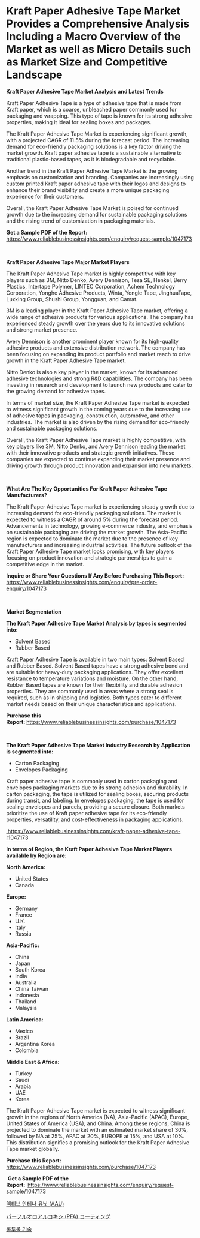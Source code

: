 <p><h1>Kraft Paper Adhesive Tape Market Provides a Comprehensive Analysis Including a Macro Overview of the Market as well as Micro Details such as Market Size and Competitive Landscape</h1></p><p><strong>Kraft Paper Adhesive Tape Market Analysis and Latest Trends</strong></p>
<p><p>Kraft Paper Adhesive Tape is a type of adhesive tape that is made from Kraft paper, which is a coarse, unbleached paper commonly used for packaging and wrapping. This type of tape is known for its strong adhesive properties, making it ideal for sealing boxes and packages.</p><p>The Kraft Paper Adhesive Tape Market is experiencing significant growth, with a projected CAGR of 11.5% during the forecast period. The increasing demand for eco-friendly packaging solutions is a key factor driving the market growth. Kraft paper adhesive tape is a sustainable alternative to traditional plastic-based tapes, as it is biodegradable and recyclable.</p><p>Another trend in the Kraft Paper Adhesive Tape Market is the growing emphasis on customization and branding. Companies are increasingly using custom printed Kraft paper adhesive tape with their logos and designs to enhance their brand visibility and create a more unique packaging experience for their customers.</p><p>Overall, the Kraft Paper Adhesive Tape Market is poised for continued growth due to the increasing demand for sustainable packaging solutions and the rising trend of customization in packaging materials.</p></p>
<p><strong>Get a Sample PDF of the Report:&nbsp;</strong> <a href="https://www.reliablebusinessinsights.com/enquiry/request-sample/1047173">https://www.reliablebusinessinsights.com/enquiry/request-sample/1047173</a></p>
<p>&nbsp;</p>
<p><strong>Kraft Paper Adhesive Tape Major Market Players</strong></p>
<p><p>The Kraft Paper Adhesive Tape market is highly competitive with key players such as 3M, Nitto Denko, Avery Dennison, Tesa SE, Henkel, Berry Plastics, Intertape Polymer, LINTEC Corporation, Achem Technology Corporation, Yonghe Adhesive Products, Winta, Yongle Tape, JinghuaTape, Luxking Group, Shushi Group, Yongguan, and Camat.</p><p>3M is a leading player in the Kraft Paper Adhesive Tape market, offering a wide range of adhesive products for various applications. The company has experienced steady growth over the years due to its innovative solutions and strong market presence.</p><p>Avery Dennison is another prominent player known for its high-quality adhesive products and extensive distribution network. The company has been focusing on expanding its product portfolio and market reach to drive growth in the Kraft Paper Adhesive Tape market.</p><p>Nitto Denko is also a key player in the market, known for its advanced adhesive technologies and strong R&D capabilities. The company has been investing in research and development to launch new products and cater to the growing demand for adhesive tapes.</p><p>In terms of market size, the Kraft Paper Adhesive Tape market is expected to witness significant growth in the coming years due to the increasing use of adhesive tapes in packaging, construction, automotive, and other industries. The market is also driven by the rising demand for eco-friendly and sustainable packaging solutions.</p><p>Overall, the Kraft Paper Adhesive Tape market is highly competitive, with key players like 3M, Nitto Denko, and Avery Dennison leading the market with their innovative products and strategic growth initiatives. These companies are expected to continue expanding their market presence and driving growth through product innovation and expansion into new markets.</p></p>
<p>&nbsp;</p>
<p><strong>What Are The Key Opportunities For Kraft Paper Adhesive Tape Manufacturers?</strong></p>
<p><p>The Kraft Paper Adhesive Tape market is experiencing steady growth due to increasing demand for eco-friendly packaging solutions. The market is expected to witness a CAGR of around 5% during the forecast period. Advancements in technology, growing e-commerce industry, and emphasis on sustainable packaging are driving the market growth. The Asia-Pacific region is expected to dominate the market due to the presence of key manufacturers and increasing industrial activities. The future outlook of the Kraft Paper Adhesive Tape market looks promising, with key players focusing on product innovation and strategic partnerships to gain a competitive edge in the market.</p></p>
<p><strong>Inquire or Share Your Questions If Any Before Purchasing This Report:</strong> <a href="https://www.reliablebusinessinsights.com/enquiry/pre-order-enquiry/1047173">https://www.reliablebusinessinsights.com/enquiry/pre-order-enquiry/1047173</a></p>
<p>&nbsp;</p>
<p><strong>Market Segmentation</strong></p>
<p><strong>The Kraft Paper Adhesive Tape Market Analysis by types is segmented into:</strong></p>
<p><ul><li>Solvent Based</li><li>Rubber Based</li></ul></p>
<p><p>Kraft Paper Adhesive Tape is available in two main types: Solvent Based and Rubber Based. Solvent Based tapes have a strong adhesive bond and are suitable for heavy-duty packaging applications. They offer excellent resistance to temperature variations and moisture. On the other hand, Rubber Based tapes are known for their flexibility and durable adhesion properties. They are commonly used in areas where a strong seal is required, such as in shipping and logistics. Both types cater to different market needs based on their unique characteristics and applications.</p></p>
<p><strong>Purchase this Report:&nbsp;</strong><a href="https://www.reliablebusinessinsights.com/purchase/1047173">https://www.reliablebusinessinsights.com/purchase/1047173</a></p>
<p>&nbsp;</p>
<p><strong>The Kraft Paper Adhesive Tape Market Industry Research by Application is segmented into:</strong></p>
<p><ul><li>Carton Packaging</li><li>Envelopes Packaging</li></ul></p>
<p><p>Kraft paper adhesive tape is commonly used in carton packaging and envelopes packaging markets due to its strong adhesion and durability. In carton packaging, the tape is utilized for sealing boxes, securing products during transit, and labeling. In envelopes packaging, the tape is used for sealing envelopes and parcels, providing a secure closure. Both markets prioritize the use of Kraft paper adhesive tape for its eco-friendly properties, versatility, and cost-effectiveness in packaging applications.</p></p>
<p><a href="https://www.reliablebusinessinsights.com/kraft-paper-adhesive-tape-r1047173">&nbsp;https://www.reliablebusinessinsights.com/kraft-paper-adhesive-tape-r1047173</a></p>
<p><strong>In terms of Region, the Kraft Paper Adhesive Tape Market Players available by Region are:</strong></p>
<p>
    <p> <strong> North America: </strong>
        <ul>
            <li>United States</li>
            <li>Canada</li>
        </ul>
        </p> 
    <p> <strong> Europe: </strong>
        <ul>
            <li>Germany</li>
            <li>France</li>
            <li>U.K.</li>
            <li>Italy</li>
            <li>Russia</li>
        </ul>
        </p> 
    <p> <strong> Asia-Pacific: </strong>
        <ul>
            <li>China</li>
            <li>Japan</li>
            <li>South Korea</li>
            <li>India</li>
            <li>Australia</li>
            <li>China Taiwan</li>
            <li>Indonesia</li>
            <li>Thailand</li>
            <li>Malaysia</li>
        </ul>
        </p> 
    <p> <strong> Latin America: </strong>
        <ul>
            <li>Mexico</li>
            <li>Brazil</li>
            <li>Argentina Korea</li>
            <li>Colombia</li>
        </ul>
        </p> 
    <p> <strong> Middle East & Africa: </strong>
        <ul>
            <li>Turkey</li>
            <li>Saudi</li>
            <li>Arabia</li>
            <li>UAE</li>
            <li>Korea</li>
        </ul>
    </p>
    </p>
<p><p>The Kraft Paper Adhesive Tape market is expected to witness significant growth in the regions of North America (NA), Asia-Pacific (APAC), Europe, United States of America (USA), and China. Among these regions, China is projected to dominate the market with an estimated market share of 30%, followed by NA at 25%, APAC at 20%, EUROPE at 15%, and USA at 10%. This distribution signifies a promising outlook for the Kraft Paper Adhesive Tape market globally.</p></p>
<p><strong>Purchase this Report: </strong><a href="https://www.reliablebusinessinsights.com/purchase/1047173">https://www.reliablebusinessinsights.com/purchase/1047173</a></p>
<p>&nbsp;<strong>Get a Sample PDF of the Report:&nbsp;&nbsp;</strong><a href="https://www.reliablebusinessinsights.com/enquiry/request-sample/1047173">https://www.reliablebusinessinsights.com/enquiry/request-sample/1047173</a></p>
<p><strong></strong></p>
<p><p><a href="https://medium.com/@matthiasdkins856/%ED%99%9C%EC%84%B1-%EC%95%88%ED%85%8C%EB%82%98-%EC%9C%A0%EB%8B%9B-aau-%EC%8B%9C%EC%9E%A5%EC%9D%80-%EC%8B%9C%EC%9E%A5-%EC%A0%90%EC%9C%A0%EC%9C%A8-%EC%8B%9C%EC%9E%A5-%EB%8F%99%ED%96%A5-%EB%B0%8F-%EC%8B%9C%EC%9E%A5-%EC%84%B1%EC%9E%A5%EC%97%90-%EB%8C%80%ED%95%9C-%EC%A0%95%EB%B3%B4%EB%A5%BC-%EC%A0%9C%EA%B3%B5%ED%95%A9%EB%8B%88%EB%8B%A4-031761fe52a1">액티브 안테나 유닛 (AAU)</a></p><p><a href="https://medium.com/@alexandramiranda455/perfluoroalkoxy-pfa-%E3%82%B3%E3%83%BC%E3%83%86%E3%82%A3%E3%83%B3%E3%82%B0%E5%B8%82%E5%A0%B4%E8%AA%BF%E6%9F%BB%E3%83%AC%E3%83%9D%E3%83%BC%E3%83%88-%E3%81%9D%E3%81%AE%E6%AD%B4%E5%8F%B2%E3%81%A8%E4%BA%88%E6%B8%AC-2024-2031%E5%B9%B4-d02e605b17d6">パーフルオロアルコキシ (PFA) コーティング</a></p><p><a href="https://medium.com/@angelitahessel2022/%EB%A1%A4-%ED%88%AC-%EB%A1%A4-%EA%B8%B0%EC%88%A0-%EC%8B%9C%EC%9E%A5-%EC%8B%9C%EC%9E%A5-%EC%A0%90%EC%9C%A0%EC%9C%A8-%EC%8B%9C%EC%9E%A5-%ED%8A%B8%EB%A0%8C%EB%93%9C-%EB%B0%8F-%EB%AF%B8%EB%9E%98-%EC%84%B1%EC%9E%A5-%ED%83%90%EA%B5%AC-d4316e935921">롤투롤 기술</a></p></p>